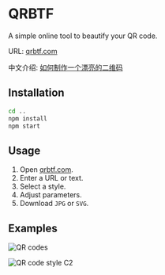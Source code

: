 # QRBTF

A simple online tool to beautify your QR code.

URL: [qrbtf.com](https://qrbtf.com)

中文介绍: [如何制作一个漂亮的二维码](https://mp.weixin.qq.com/s/_Oy9I9FqPXhfwN9IUhf6_g)

## Installation

``` bash
cd ..
npm install
npm start
```

## Usage

1. Open [qrbtf.com](https://qrbtf.com).
2. Enter a URL or text.
3. Select a style.
4. Adjust parameters.
5. Download `JPG` or `SVG`.

## Examples

![QR codes](https://camo.githubusercontent.com/394dedf8936b5dc18c692c50d3df0c7a00e54207/68747470733a2f2f626c6f672e6369616f6368616f732e636f6d2f70726f6a656374732f7172636f64652f717273322e6a7067)

![QR code style C2](https://camo.githubusercontent.com/6ff1f62f2913e54ec76573a0e1473fbfce440663/68747470733a2f2f626c6f672e6369616f6368616f732e636f6d2f70726f6a656374732f7172636f64652f7172322e6a7067)
